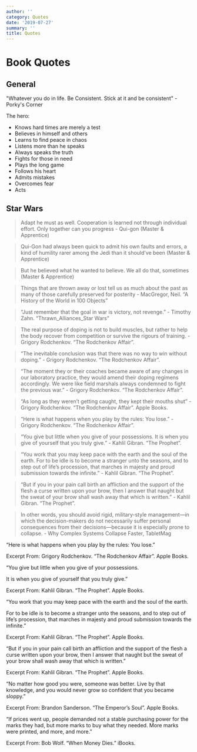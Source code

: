 ```yaml
---
author: ''
category: Quotes
date: '2019-07-27'
summary: ''
title: Quotes
---
```

# Book Quotes

## General

"Whatever you do in life. Be Consistent. Stick at it and be consistent" - Porky's Corner

The hero:

- Knows hard times are merely a test
- Believes in himself and others
- Learns to find peace in chaos
- Listens more than he speaks
- Always speaks the truth
- Fights for those in need
- Plays the long game
- Follows his heart
- Admits mistakes
- Overcomes fear
- Acts


## Star Wars

> Adapt he must as well. Cooperation is learned not through individual effort. Only together can you progress - Qui-gon (Master & Apprentice)

> Qui-Gon had always been quick to admit his own faults and errors, a kind of humility rarer among the Jedi than it should’ve been (Master & Apprentice)

> But he believed what he wanted to believe. We all do that, sometimes (Master & Apprentice)

> Things that are thrown away or lost tell us as much about the past as many of those carefully preserved for posterity - MacGregor, Neil. “A History of the World in 100 Objects”

> “Just remember that the goal in war is victory, not revenge.” - Timothy Zahn. “Thrawn_Alliances_Star Wars”

> The real purpose of doping is not to build muscles, but rather to help the body recover from competition or survive the rigours of training. - Grigory Rodchenkov. “The Rodchenkov Affair”.

> “The inevitable conclusion was that there was no way to win without doping.” - Grigory Rodchenkov. “The Rodchenkov Affair”.

> “The moment they or their coaches became aware of any changes in our laboratory practice, they would amend their doping regimens accordingly. We were like field marshals always condemned to fight the previous war.” - Grigory Rodchenkov. “The Rodchenkov Affair”. 

> “As long as they weren’t getting caught, they kept their mouths shut” - Grigory Rodchenkov. “The Rodchenkov Affair”. Apple Books. 

> “Here is what happens when you play by the rules: You lose.” - Grigory Rodchenkov. “The Rodchenkov Affair”.

> “You give but little when you give of your possessions. It is when you give of yourself that you truly give.” - Kahlil Gibran. “The Prophet”.

> “You work that you may keep pace with the earth and the soul of the earth. For to be idle is to become a stranger unto the seasons, and to step out of life’s procession, that marches in majesty and proud submission towards the infinite.” - Kahlil Gibran. “The Prophet”.

> “But if you in your pain call birth an affliction and the support of the flesh a curse written upon your brow, then I answer that naught but the sweat of your brow shall wash away that which is written.” - Kahlil Gibran. “The Prophet”.

> In other words, you should avoid rigid, military-style management—in which the decision-makers do not necessarily suffer personal consequences from their decisions—because it is especially prone to collapse. - Why Complex Systems Collapse Faster, TabletMag

“Here is what happens when you play by the rules: You lose.”

Excerpt From: Grigory Rodchenkov. “The Rodchenkov Affair”. Apple Books. 

“You give but little when you give of your possessions.

It is when you give of yourself that you truly give.”

Excerpt From: Kahlil Gibran. “The Prophet”. Apple Books. 

“You work that you may keep pace with the earth and the soul of the earth.

For to be idle is to become a stranger unto the seasons, and to step out of life’s procession, that marches in majesty and proud submission towards the infinite.”

Excerpt From: Kahlil Gibran. “The Prophet”. Apple Books. 

“But if you in your pain call birth an affliction and the support of the flesh a curse written upon your brow, then I answer that naught but the sweat of your brow shall wash away that which is written.”

Excerpt From: Kahlil Gibran. “The Prophet”. Apple Books. 

“No matter how good you were, someone was better. Live by that knowledge, and you would never grow so confident that you became sloppy.”

Excerpt From: Brandon Sanderson. “The Emperor’s Soul”. Apple Books. 

“If prices went up, people demanded not a stable purchasing power for the marks they had, but more marks to buy what they needed. More marks were printed, and more, and more.”

Excerpt From: Bob Wolf. “When Money Dies.” iBooks. 

